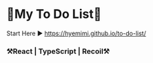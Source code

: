 
<H1>💙My To Do List💙</H1>

Start Here ▶️ https://hyemimi.github.io/to-do-list/

<H3>⚒️React | TypeScript | Recoil⚒️</H3>


